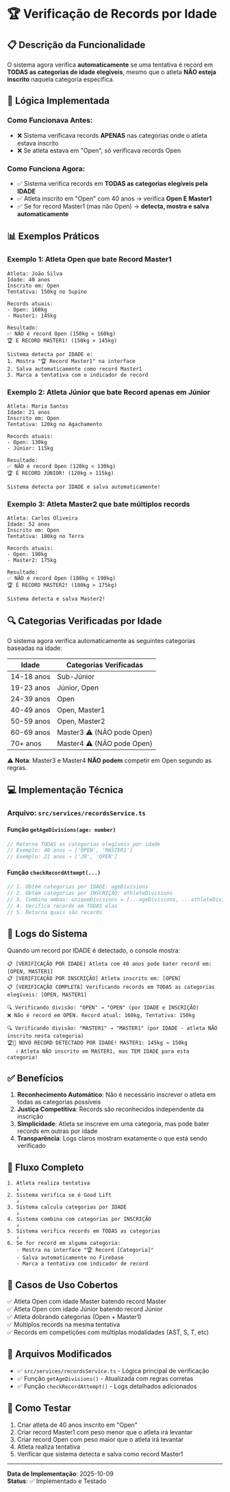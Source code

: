 # 🏆 Verificação de Records por Idade

## 📋 Descrição da Funcionalidade

O sistema agora verifica **automaticamente** se uma tentativa é record em **TODAS as categorias de idade elegíveis**, mesmo que o atleta **NÃO esteja inscrito** naquela categoria específica.

## 🎯 Lógica Implementada

### Como Funcionava Antes:
- ❌ Sistema verificava records **APENAS** nas categorias onde o atleta estava inscrito
- ❌ Se atleta estava em "Open", só verificava records Open

### Como Funciona Agora:
- ✅ Sistema verifica records em **TODAS as categorias elegíveis pela IDADE**
- ✅ Atleta inscrito em "Open" com 40 anos → verifica **Open E Master1**
- ✅ Se for record Master1 (mas não Open) → **detecta, mostra e salva automaticamente**

## 📊 Exemplos Práticos

### Exemplo 1: Atleta Open que bate Record Master1
```
Atleta: João Silva
Idade: 40 anos
Inscrito em: Open
Tentativa: 150kg no Supino

Records atuais:
- Open: 160kg
- Master1: 145kg

Resultado:
✅ NÃO é record Open (150kg < 160kg)
🏆 É RECORD MASTER1! (150kg > 145kg)

Sistema detecta por IDADE e:
1. Mostra "🏆 Record Master1" na interface
2. Salva automaticamente como record Master1
3. Marca a tentativa com o indicador de record
```

### Exemplo 2: Atleta Júnior que bate Record apenas em Júnior
```
Atleta: Maria Santos  
Idade: 21 anos
Inscrito em: Open
Tentativa: 120kg no Agachamento

Records atuais:
- Open: 130kg
- Júnior: 115kg

Resultado:
✅ NÃO é record Open (120kg < 130kg)
🏆 É RECORD JÚNIOR! (120kg > 115kg)

Sistema detecta por IDADE e salva automaticamente!
```

### Exemplo 3: Atleta Master2 que bate múltiplos records
```
Atleta: Carlos Oliveira
Idade: 52 anos
Inscrito em: Open
Tentativa: 180kg no Terra

Records atuais:
- Open: 190kg  
- Master2: 175kg

Resultado:
✅ NÃO é record Open (180kg < 190kg)
🏆 É RECORD MASTER2! (180kg > 175kg)

Sistema detecta e salva Master2!
```

## 🔍 Categorias Verificadas por Idade

O sistema agora verifica automaticamente as seguintes categorias baseadas na idade:

| Idade | Categorias Verificadas |
|-------|------------------------|
| 14-18 anos | Sub-Júnior |
| 19-23 anos | Júnior, Open |
| 24-39 anos | Open |
| 40-49 anos | Open, Master1 |
| 50-59 anos | Open, Master2 |
| 60-69 anos | Master3 ⚠️ (NÃO pode Open) |
| 70+ anos | Master4 ⚠️ (NÃO pode Open) |

⚠️ **Nota**: Master3 e Master4 **NÃO podem** competir em Open segundo as regras.

## 💻 Implementação Técnica

### Arquivo: `src/services/recordsService.ts`

#### Função `getAgeDivisions(age: number)`
```typescript
// Retorna TODAS as categorias elegíveis por idade
// Exemplo: 40 anos → ['OPEN', 'MASTER1']
// Exemplo: 21 anos → ['JR', 'OPEN']
```

#### Função `checkRecordAttempt(...)`
```typescript
// 1. Obtém categorias por IDADE: ageDivisions
// 2. Obtém categorias por INSCRIÇÃO: athleteDivisions  
// 3. Combina ambas: uniqueDivisions = [...ageDivisions, ...athleteDivisions]
// 4. Verifica records em TODAS elas
// 5. Retorna quais são records
```

## 📝 Logs do Sistema

Quando um record por IDADE é detectado, o console mostra:

```
📋 [VERIFICAÇÃO POR IDADE] Atleta com 40 anos pode bater record em: [OPEN, MASTER1]
📋 [VERIFICAÇÃO POR INSCRIÇÃO] Atleta inscrito em: [OPEN]
📋 [VERIFICAÇÃO COMPLETA] Verificando records em TODAS as categorias elegíveis: [OPEN, MASTER1]

🔍 Verificando divisão: "OPEN" → "OPEN" (por IDADE e INSCRIÇÃO)
❌ Não é record em OPEN. Record atual: 160kg, Tentativa: 150kg

🔍 Verificando divisão: "MASTER1" → "MASTER1" (por IDADE - atleta NÃO inscrito nesta categoria)
🏆🎯 NOVO RECORD DETECTADO POR IDADE! MASTER1: 145kg → 150kg
   ℹ️ Atleta NÃO inscrito em MASTER1, mas TEM IDADE para esta categoria!
```

## ✅ Benefícios

1. **Reconhecimento Automático**: Não é necessário inscrever o atleta em todas as categorias possíveis
2. **Justiça Competitiva**: Records são reconhecidos independente da inscrição
3. **Simplicidade**: Atleta se inscreve em uma categoria, mas pode bater records em outras por idade
4. **Transparência**: Logs claros mostram exatamente o que está sendo verificado

## 🔄 Fluxo Completo

```
1. Atleta realiza tentativa
   ↓
2. Sistema verifica se é Good Lift
   ↓
3. Sistema calcula categorias por IDADE
   ↓
4. Sistema combina com categorias por INSCRIÇÃO
   ↓
5. Sistema verifica records em TODAS as categorias
   ↓
6. Se for record em alguma categoria:
   - Mostra na interface "🏆 Record [Categoria]"
   - Salva automaticamente no Firebase
   - Marca a tentativa com indicador de record
```

## 🎯 Casos de Uso Cobertos

✅ Atleta Open com idade Master batendo record Master  
✅ Atleta Open com idade Júnior batendo record Júnior  
✅ Atleta dobrando categorias (Open + Master1)  
✅ Múltiplos records na mesma tentativa  
✅ Records em competições com múltiplas modalidades (AST, S, T, etc)  

## 📌 Arquivos Modificados

- ✅ `src/services/recordsService.ts` - Lógica principal de verificação
- ✅ Função `getAgeDivisions()` - Atualizada com regras corretas
- ✅ Função `checkRecordAttempt()` - Logs detalhados adicionados

## 🧪 Como Testar

1. Criar atleta de 40 anos inscrito em "Open"
2. Criar record Master1 com peso menor que o atleta irá levantar
3. Criar record Open com peso maior que o atleta irá levantar
4. Atleta realiza tentativa
5. Verificar que sistema detecta e salva como record Master1

---

**Data de Implementação**: 2025-10-09  
**Status**: ✅ Implementado e Testado

